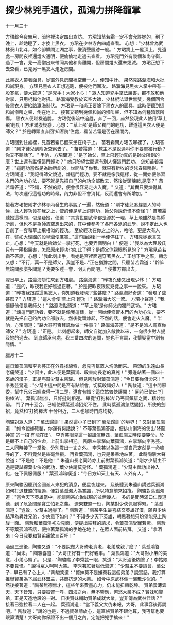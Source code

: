 # 探少林兇手遇伏，孤鴻力拼降龍掌

十一月三十

方珺趁今夜無月，暗地裡決定四出查訪。 方珺知苗若霜一定不會允許她的，到了晚上，趁她睡了，才換上黑衣。 方珺在少林寺內四處查看。 心想："少林曾為武林泰山北斗，如今卻鮮問江湖之事，像消聲匿跡一般。" 方珺跳上一屋頂上，見遠處一房間夜裡還燈火通明，便偷偷地走過去查看。 方珺見門外有幾個和尚守衛，過了一會，見一高僧出來帶同其他和尚離開，但房間燈火還未熄滅。 方珺正想下去查看，已見另一黑衣人走近房間。

此黑衣人帶著面具，從窗外見房間裡空無一人，便知中計。 果然見路瀛海和大批和尚現身。 方珺見黑衣人正想逃跑，便被他們圍攻。 路瀛海見黑衣人掌中帶有一股寒氣，便大聲道："是兇手！大家小心！" 眾人知道兇手掌法厲害，都不敢和他對掌，只用棍和他對招。 路瀛海受教於玄空大師，少林棍法舉世無雙，幾個回合後黑衣人便給路瀛海制伏。 方珺見一和尚正要除下黑衣人的面具，此時便聽到這和尚慘叫之聲，倒在地上。 接著又聽到幾個和尚的慘叫聲，但不知為何種暗器所傷。 黑衣人便趁機逃脫。 方珺從後暗中追趕，奔了一回，赫然發現此人使用'草上飛'輕功！方珺滿腹疑惑，心想："'草上飛'是師父獨門的輕功，難道這黑衣人便是師父？" 於是轉頭直奔回'知客院'住處，看苗若霜是否在房間內。

方珺回到住處裡，見苗若霜已醒來坐在椅子上。 苗若霜問方珺去哪裡了，方珺答道："剛才徒兒到附近查察去了。" 苗若霜道："教主不是說過叫你不要單獨行動？你又不聽話了。" 半晌，方珺問道："是了師父，草上飛輕功真的是師父所創的麼？世上還有誰懂這門輕功？" 她只盼望世間還有別人懂這門武功。 怎知苗若霜道："這輕功當然是為師所創的，世間除了你我，就只有新收的徒兒春雞曉得。" 方珺問道："我記得師父說過，煉這門輕功，要不就是像我這樣，從一開始便修習本門的內功心法，要不就是先把自己的內功全部散去，然後從頭煉起,是麼？" 苗若霜答道："不錯，不然的話，便會很容易走火入魔。" 又道："其實只要煉得其法，每次運行這輕功的時候，內力非但不會消耗，反而還會有所增加。"

接著方珺把剛才少林寺內發生的事說了一遍，然後道："剛才徒兒追趕惡人的時候，此人輕功竟在我之上，使的便是草上飛輕功，師父你說奇怪不奇怪？" 苗若霜聽她這樣問，似是疑她，便道："其實世間武學都是源於一理，草上飛雖然是為師所創，但也不是為師憑空想出來的，其中便參考了各門各派的武學，說不定此人也自創了一套和草上飛相似的輕功。 至於輕功在你之上的人，哈哈，更是大有人在，譬如大理國的段皇爺便厲害..."這句話說到一半便停住了。 方珺見她欲言又止，心想："今天就是給師父一掌打死，也要弄個明白！" 便道："我以為大理段氏只有一陽指厲害，怎麼原來輕功也如此了得？是師父你親眼所見的？" 方珺見苗若霜不答話，心想："我此刻出手，看她是否裡面還穿著黑衣..." 正想下手之際，轉念又想："不行，萬一不是師父，我豈不是..."正在猶豫之間，只聽苗若霜道："幹嘛無端問那麼多問題？我要多睡一會，明天再問吧。" 便推方郡出去。

翌日早上，路瀛海匆忙來到方珺處。 路瀛海道："昨夜兇徒又出現少林！" 方珺道："是的，昨夜我正好瞧過正著。" 於是把昨夜跟蹤兇徒之事一一說來。 方珺道："昨夜我跟蹤這黑衣人，你知道我發現了些甚麼？" 路瀛海好奇道："發現了些甚麼？" 方珺道："這人會使'草上飛'輕功！" 路瀛海大吃一驚。 方珺小聲道："我懷疑他便是我師父！" 路瀛海點頭道："'草上飛'是你師父的獨門武功。" 方珺道："煉這門輕功者，要不就是像我這樣，從一開始便修習本門的內功心法，要不就是先把自己的內功全部散去，然後從頭煉起，不然的話，便會走火入魔。" 半晌，方珺問道："路大哥可否拜託你做一件事？" 路瀛海答道："是不是派人調查你師父？" 方珺道："正是。 此刻想起來，師父自從加入敝教以來，一向很少對人提及她的過去。 到底師承何處，我三番四次的追問，她也不肯說，我懷疑當中別有隱情。"

臘月十二

這日葉孤鴻和李秀芸正在外尋找線索，忽見丐幫眾人洶湧而來。 帶頭的朱遠山長老痛哭道："少幫主，此人便是葉孤鴻、殺害向長老的真兇！" 旁邊站著一個四十來歲的漢子，正是丐幫少幫主陶駿。 但見陶駿對葉孤鴻道："今日要你償命來！" 李秀芸驚道："少幫主這中間是否有點誤會，切莫殺錯好人！" 陶駿道："這中間原委，幫中兄弟已經查得一清二楚，還會有錯？這位姑娘快讓開！" 同時已使出'打狗棒法'。 葉孤鴻無奈，只好挺劍相迎。 畢竟'打狗棒法'乃丐幫鎮幫之寶，精妙無窮。 鬥了四十回合，已經使得葉孤鴻招架不住。 此時葉孤鴻忽然變招，所使的劍招，竟然和'打狗棒法'十分相近，二人也頓時鬥成均勢。

陶駿對眾人道："'萬法歸劍'！果然這小子已到了'萬法歸劍'的境界！" 又對葉孤鴻道："如今證據確鑿，你還有何話說？" 不等葉孤鴻答話，便排山倒海的使出'降龍神掌'的一招'有龍在田'。 李秀芸眼見這一招雄渾無匹，葉孤鴻立時便要斃命，於是顧不上自己的性命，上前出掌相迎。 陶駿左掌擊向葉孤鴻，右掌擊向李秀芸。 二人同時接了一掌後，分別震出一丈之外。 李秀芸以為這一掌自己定然是一命嗚呼的了，不料竟然是絲毫無損。 再看葉孤鴻，也只是呆呆地站著。 此時陶駿大聲說道："不是他！不是他！" 朱遠山長老同時亦上前對葉孤鴻笑道："剛才少幫主不過是要試探葉少俠的武功，葉少俠請莫見怪。" 葉孤鴻道："少幫主武功出神入化，在下佩服佩服！" 葉孤鴻暗嘆道："今日方知天上有天、人外有人。"

原來陶駿因聽到金國派人來犯的消息，便星夜趕來。 及後聽到朱遠山講述葉孤鴻如何打退雙煞的經過，便對葉孤鴻大為賞識，所以特意前來招攬。 陶駿對葉孤鴻道："當今天下英雄當中，能讓陶某心悅誠服的並無幾人。 多的是閒時滿口仁義道德，到了危急關頭貪生怕死之輩。 遼東雙煞一役，陶某對少俠佩服得緊。" 葉孤鴻道："豈敢，少幫主過譽了。" 陶駿道："陶某平生最喜結交英雄好漢，願與少俠結拜為異姓兄弟，少俠意下如何？" 不知多少天下英雄，朝思暮想只盼望能見上陶駿一面。 陶駿和葉孤鴻初次見面，便提出結拜的請求，令葉孤鴻受寵若驚。 陶駿不等葉孤鴻答話，便拉著葉孤鴻的手跪在地上，在眾人面前結拜。 又道："拿酒來！今日我要和賢弟痛飲三百杯！"

酒過三巡後，陶駿又道："不要說做大哥倚老賣老，老弟成親了麼？" 葉孤鴻答道："尚未。" 陶駿喜道："大哥正好有一門好親事。" 葉孤鴻道："大哥對小弟的美意，小弟心領了。 只是..."陶駿瞧了李秀芸一眼，笑道："大哥酒後糊塗了！李姑娘不要見怪。" 說得眾人呵呵大笑。 李秀芸紅著臉低聲道："少幫主不要誤會，葉公子...早已有了心上人..."陶駿笑道："賢妹莫不是嫌棄我這個弟弟？說實話，我打算推舉賢弟為下屆武林盟主，共商抗遼的大業。 如今中原武林像一盤散沙似的。" 然後接著道："陶某無德無才，這些年來費盡心力，仍未能扭轉乾坤。 賢弟義薄雲天，天下皆知，只要振臂一呼，四海之內，無不響應，何愁大業不成？賢妹和賢弟，正是天造地設的一對。 日後賢妹輔助賢弟成就大業，豈非傳為武林佳話？" 接著已強拉著二人在一起。 葉孤鴻道："當下義父大仇未報，大哥，此事容後再說吧。" 陶駿道："說的也是，不過賢弟請放心，這筆帳賢弟不跟他算，我丐幫也要跟算清楚！大哥向你保證不出一個月之內，定能把兇手擒來！"

